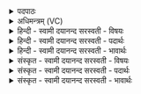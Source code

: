 <details><summary>पदपाठः</summary>

क॒दा। च॒न। स्त॒रीः। अ॒सि॒। न। इ॒न्द्र॒। स॒श्च॒सि॒। दा॒शुषे॑। उपो॒पेत्युप॑ऽउप। इत्। नु। म॒घ॒व॒न्निति॑ मघऽवन्। भूयः॑। इत्। नु। ते॒। दान॑म्। दे॒वस्य॑। पृ॒च्य॒ते॒। आ॒दि॒त्येभ्यः॑। त्वा॒। २।
</details>

<details><summary>अधिमन्त्रम् (VC)</summary>

- गृहपतिर्मघवा देवता
- आङ्गिरस ऋषिः
- भुरिक् पङ्क्तिः
- पञ्चमः
</details>

<details><summary>हिन्दी - स्वामी दयानन्द सरस्वती  - विषयः</summary>

फिर भी गृहस्थों के धर्म का उपदेश अगले मन्त्र में किया है ॥
</details>

<details><summary>हिन्दी - स्वामी दयानन्द सरस्वती  - पदार्थः</summary>

पदार्थान्वयभाषाः -  हे (इन्द्र) परमैश्वर्य्य से युक्त पति ! जिस कारण आप (कदा) कभी (चन) भी (स्तरीः) अपने स्वभाव को छिपानेवाले (न) नहीं (असि) हैं, इस कारण (दाशुषे) दान देनेवाले पुरुष के लिये (उपोप) समीप (सश्चसि) प्राप्त होते हैं। हे (मघवन्) प्रशंसित धनयुक्त भर्ता ! (देवस्य) विद्वान् (ते) आप का जो (दानम्) दान अर्थात् अच्छी शिक्षा वा धन आदि पदार्थों का देना है, (इत्) वही (नु) शीघ्र (भूयः) अधिक करके मुझ को (पृच्यते) प्राप्त होवे, इसी से मैं स्त्रीभाव से (आदित्येभ्यः) प्रति महीने सुख देनेवाले आपका आश्रय करती हूँ ॥२॥
</details>

<details><summary>हिन्दी - स्वामी दयानन्द सरस्वती  - भावार्थः</summary>

भावार्थभाषाः -  विवाह की कामना करनेवाली युवती स्त्री को चाहिये कि जो छल-कपटादि आचरणों से रहित प्रकाश करने और एक ही स्त्री को चाहनेवाला, जितेन्द्रिय, सब प्रकार का उद्योगी, धार्मिक और विद्वान् पुरुष हो, उसके साथ विवाह करके आनन्द में रहे ॥२॥
</details>

<details><summary>संस्कृत - स्वामी दयानन्द सरस्वती  - विषयः</summary>

पुनस्तमेवाह ॥
</details>

<details><summary>संस्कृत - स्वामी दयानन्द सरस्वती  - पदार्थः</summary>

पदार्थान्वयभाषाः -  हे इन्द्र परमैश्वर्ययुक्त पते ! यतस्त्वं कदाचन स्तरीर्नासि, तस्माद् दाशुष इन्नुपोप सश्चसि। हे मघवन् ! देवस्य ते तव यद् दानमिन्नु भूयः पृच्यते, अतोऽहं स्त्रीत्वेनादित्येभ्यः सदा सुखप्रापकं त्वा त्वामाश्रये ॥२॥
</details>

<details><summary>संस्कृत - स्वामी दयानन्द सरस्वती  - भावार्थः</summary>

भावार्थभाषाः -  विवाहकामनया युवत्या स्त्रिया यच्छलकपटाचरणरहितः सत्यभावप्रकाशक एकस्त्रीव्रतो जितेन्द्रिय उद्योगी धार्मिको दाता विद्वान् भवेत्, तमुपयम्य निरन्तरमानन्दितव्यम् ॥२॥
</details>